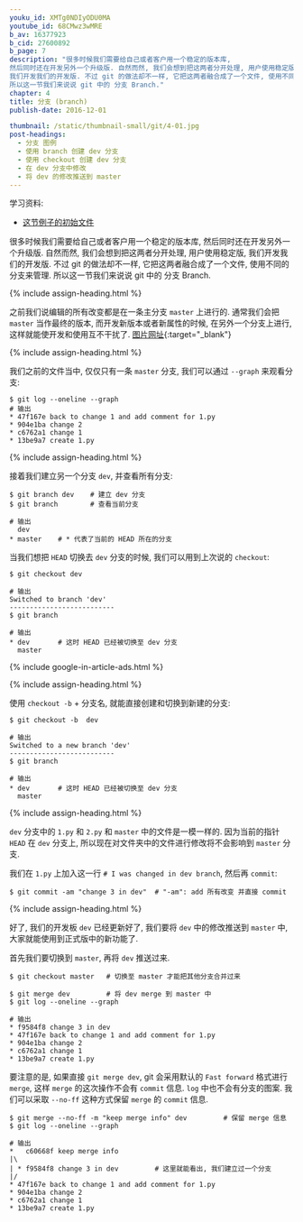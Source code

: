 ```yaml
---
youku_id: XMTg0NDIyODU0MA
youtube_id: 68CMwz3wMRE
b_av: 16377923
b_cid: 27600892
b_page: 7
description: "很多时候我们需要给自己或者客户用一个稳定的版本库,
然后同时还在开发另外一个升级版. 自然而然, 我们会想到把这两者分开处理, 用户使用稳定版,
我们开发我们的开发版. 不过 git 的做法却不一样, 它把这两者融合成了一个文件, 使用不同的分支来管理.
所以这一节我们来说说 git 中的 分支 Branch."
chapter: 4
title: 分支 (branch)
publish-date: 2016-12-01

thumbnail: /static/thumbnail-small/git/4-01.jpg
post-headings:
  - 分支 图例
  - 使用 branch 创建 dev 分支
  - 使用 checkout 创建 dev 分支
  - 在 dev 分支中修改
  - 将 dev 的修改推送到 master
---
```


学习资料:
  * [这节例子的初始文件](/static/results/git/initial-files/for_gitTUT_4-1.zip)



很多时候我们需要给自己或者客户用一个稳定的版本库, 
然后同时还在开发另外一个升级版. 自然而然, 我们会想到把这两者分开处理, 用户使用稳定版,
我们开发我们的开发版. 不过 git 的做法却不一样, 它把这两者融合成了一个文件, 使用不同的分支来管理.
所以这一节我们来说说 git 中的 分支 Branch.

{% include assign-heading.html %}

之前我们说编辑的所有改变都是在一条主分支 `master` 上进行的. 通常我们会把 `master` 当作最终的版本, 
而开发新版本或者新属性的时候, 在另外一个分支上进行, 这样就能使开发和使用互不干扰了. [图片网址](https://www.atlassian.com/git/tutorials/using-branches/){:target="_blank"}

{% include assign-heading.html %}

我们之前的文件当中, 仅仅只有一条 `master` 分支, 我们可以通过 `--graph` 来观看分支:

```shell
$ git log --oneline --graph
# 输出
* 47f167e back to change 1 and add comment for 1.py
* 904e1ba change 2
* c6762a1 change 1
* 13be9a7 create 1.py
```

{% include assign-heading.html %}

接着我们建立另一个分支 `dev`, 并查看所有分支:

```shell
$ git branch dev    # 建立 dev 分支
$ git branch        # 查看当前分支

# 输出
  dev       
* master    # * 代表了当前的 HEAD 所在的分支
```

当我们想把 `HEAD` 切换去 `dev` 分支的时候, 我们可以用到上次说的 `checkout`:

```shell
$ git checkout dev

# 输出
Switched to branch 'dev'
--------------------------
$ git branch

# 输出
* dev       # 这时 HEAD 已经被切换至 dev 分支
  master
```

{% include google-in-article-ads.html %}

{% include assign-heading.html %}

使用 `checkout -b` + 分支名, 就能直接创建和切换到新建的分支:

```shell
$ git checkout -b  dev

# 输出
Switched to a new branch 'dev'
--------------------------
$ git branch

# 输出
* dev       # 这时 HEAD 已经被切换至 dev 分支
  master
```

{% include assign-heading.html %}

`dev` 分支中的 `1.py` 和 `2.py` 和 `master` 中的文件是一模一样的.
因为当前的指针 `HEAD` 在 `dev` 分支上, 所以现在对文件夹中的文件进行修改将不会影响到 `master` 分支.

我们在 `1.py` 上加入这一行 `# I was changed in dev branch`, 然后再 `commit`:

```shell
$ git commit -am "change 3 in dev"  # "-am": add 所有改变 并直接 commit
```

{% include assign-heading.html %}

好了, 我们的开发板 `dev` 已经更新好了, 我们要将 `dev` 中的修改推送到 `master` 中, 
大家就能使用到正式版中的新功能了.

首先我们要切换到 `master`, 再将 `dev` 推送过来.

```shell
$ git checkout master   # 切换至 master 才能把其他分支合并过来

$ git merge dev         # 将 dev merge 到 master 中
$ git log --oneline --graph

# 输出
* f9584f8 change 3 in dev
* 47f167e back to change 1 and add comment for 1.py
* 904e1ba change 2
* c6762a1 change 1
* 13be9a7 create 1.py
```

要注意的是, 如果直接 `git merge dev`, git 会采用默认的 `Fast forward` 格式进行 `merge`, 
这样 `merge` 的这次操作不会有 `commit` 信息. `log` 中也不会有分支的图案.
我们可以采取 `--no-ff` 这种方式保留 `merge` 的 `commit` 信息.

```shell
$ git merge --no-ff -m "keep merge info" dev         # 保留 merge 信息
$ git log --oneline --graph

# 输出
*   c60668f keep merge info
|\  
| * f9584f8 change 3 in dev         # 这里就能看出, 我们建立过一个分支
|/  
* 47f167e back to change 1 and add comment for 1.py
* 904e1ba change 2
* c6762a1 change 1
* 13be9a7 create 1.py
```

